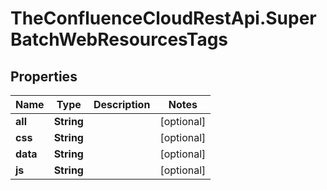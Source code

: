 # TheConfluenceCloudRestApi.SuperBatchWebResourcesTags

## Properties
Name | Type | Description | Notes
------------ | ------------- | ------------- | -------------
**all** | **String** |  | [optional] 
**css** | **String** |  | [optional] 
**data** | **String** |  | [optional] 
**js** | **String** |  | [optional] 
